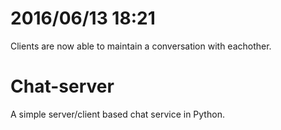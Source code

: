# 2016/06/13 18:21
Clients are now able to maintain a conversation with eachother.

# Chat-server
A simple server/client based chat service in Python.

